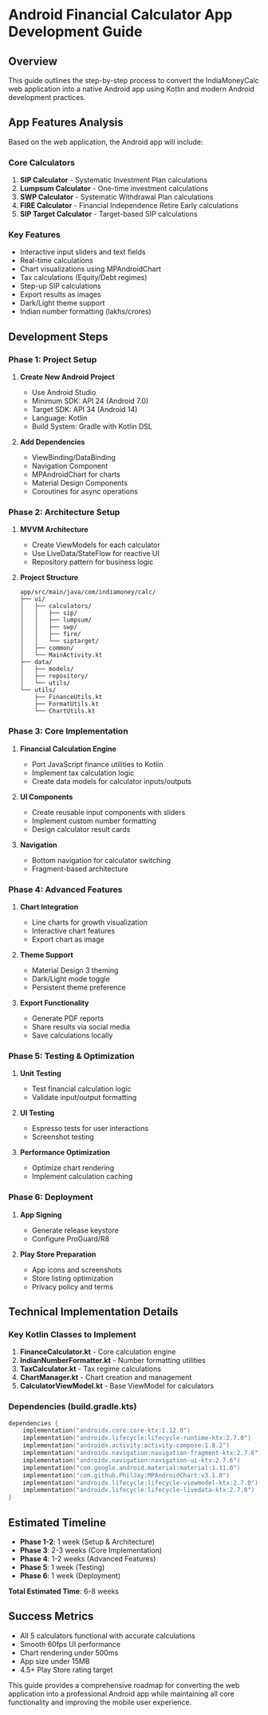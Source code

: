 # Android Financial Calculator App Development Guide

## Overview
This guide outlines the step-by-step process to convert the IndiaMoneyCalc web application into a native Android app using Kotlin and modern Android development practices.

## App Features Analysis
Based on the web application, the Android app will include:

### Core Calculators
1. **SIP Calculator** - Systematic Investment Plan calculations
2. **Lumpsum Calculator** - One-time investment calculations  
3. **SWP Calculator** - Systematic Withdrawal Plan calculations
4. **FIRE Calculator** - Financial Independence Retire Early calculations
5. **SIP Target Calculator** - Target-based SIP calculations

### Key Features
- Interactive input sliders and text fields
- Real-time calculations
- Chart visualizations using MPAndroidChart
- Tax calculations (Equity/Debt regimes)
- Step-up SIP calculations
- Export results as images
- Dark/Light theme support
- Indian number formatting (lakhs/crores)

## Development Steps

### Phase 1: Project Setup
1. **Create New Android Project**
   - Use Android Studio
   - Minimum SDK: API 24 (Android 7.0)
   - Target SDK: API 34 (Android 14)
   - Language: Kotlin
   - Build System: Gradle with Kotlin DSL

2. **Add Dependencies**
   - ViewBinding/DataBinding
   - Navigation Component
   - MPAndroidChart for charts
   - Material Design Components
   - Coroutines for async operations

### Phase 2: Architecture Setup
1. **MVVM Architecture**
   - Create ViewModels for each calculator
   - Use LiveData/StateFlow for reactive UI
   - Repository pattern for business logic

2. **Project Structure**
   ```
   app/src/main/java/com/indiamoney/calc/
   ├── ui/
   │   ├── calculators/
   │   │   ├── sip/
   │   │   ├── lumpsum/
   │   │   ├── swp/
   │   │   ├── fire/
   │   │   └── siptarget/
   │   ├── common/
   │   └── MainActivity.kt
   ├── data/
   │   ├── models/
   │   ├── repository/
   │   └── utils/
   └── utils/
       ├── FinanceUtils.kt
       ├── FormatUtils.kt
       └── ChartUtils.kt
   ```

### Phase 3: Core Implementation
1. **Financial Calculation Engine**
   - Port JavaScript finance utilities to Kotlin
   - Implement tax calculation logic
   - Create data models for calculator inputs/outputs

2. **UI Components**
   - Create reusable input components with sliders
   - Implement custom number formatting
   - Design calculator result cards

3. **Navigation**
   - Bottom navigation for calculator switching
   - Fragment-based architecture

### Phase 4: Advanced Features
1. **Chart Integration**
   - Line charts for growth visualization
   - Interactive chart features
   - Export chart as image

2. **Theme Support**
   - Material Design 3 theming
   - Dark/Light mode toggle
   - Persistent theme preference

3. **Export Functionality**
   - Generate PDF reports
   - Share results via social media
   - Save calculations locally

### Phase 5: Testing & Optimization
1. **Unit Testing**
   - Test financial calculation logic
   - Validate input/output formatting

2. **UI Testing**
   - Espresso tests for user interactions
   - Screenshot testing

3. **Performance Optimization**
   - Optimize chart rendering
   - Implement calculation caching

### Phase 6: Deployment
1. **App Signing**
   - Generate release keystore
   - Configure ProGuard/R8

2. **Play Store Preparation**
   - App icons and screenshots
   - Store listing optimization
   - Privacy policy and terms

## Technical Implementation Details

### Key Kotlin Classes to Implement

1. **FinanceCalculator.kt** - Core calculation engine
2. **IndianNumberFormatter.kt** - Number formatting utilities
3. **TaxCalculator.kt** - Tax regime calculations
4. **ChartManager.kt** - Chart creation and management
5. **CalculatorViewModel.kt** - Base ViewModel for calculators

### Dependencies (build.gradle.kts)
```kotlin
dependencies {
    implementation("androidx.core:core-ktx:1.12.0")
    implementation("androidx.lifecycle:lifecycle-runtime-ktx:2.7.0")
    implementation("androidx.activity:activity-compose:1.8.2")
    implementation("androidx.navigation:navigation-fragment-ktx:2.7.6")
    implementation("androidx.navigation:navigation-ui-ktx:2.7.6")
    implementation("com.google.android.material:material:1.11.0")
    implementation("com.github.PhilJay:MPAndroidChart:v3.1.0")
    implementation("androidx.lifecycle:lifecycle-viewmodel-ktx:2.7.0")
    implementation("androidx.lifecycle:lifecycle-livedata-ktx:2.7.0")
}
```

## Estimated Timeline
- **Phase 1-2**: 1 week (Setup & Architecture)
- **Phase 3**: 2-3 weeks (Core Implementation)
- **Phase 4**: 1-2 weeks (Advanced Features)
- **Phase 5**: 1 week (Testing)
- **Phase 6**: 1 week (Deployment)

**Total Estimated Time**: 6-8 weeks

## Success Metrics
- All 5 calculators functional with accurate calculations
- Smooth 60fps UI performance
- Chart rendering under 500ms
- App size under 15MB
- 4.5+ Play Store rating target

This guide provides a comprehensive roadmap for converting the web application into a professional Android app while maintaining all core functionality and improving the mobile user experience.